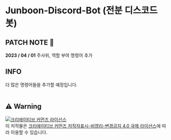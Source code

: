 # Junboon-Discord-Bot (전분 디스코드 봇)

## PATCH NOTE 📖
<b>2023 / 04 / 01</b> 주사위, 역할 부여 명령어 추가

## INFO
더 많은 명령어들을 추가할 예정입니다.<br><br>

## ⚠️ Warning
<a rel="license" href="http://creativecommons.org/licenses/by-nc-nd/4.0/"><img alt="크리에이티브 커먼즈 라이선스" style="border-width:0" src="https://i.creativecommons.org/l/by-nc-nd/4.0/88x31.png" /></a><br />이 저작물은 <a rel="license" href="http://creativecommons.org/licenses/by-nc-nd/4.0/">크리에이티브 커먼즈 저작자표시-비영리-변경금지 4.0 국제 라이선스</a>에 따라 이용할 수 있습니다.
